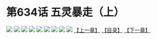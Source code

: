 # 第634话 五灵暴走（上）
![](https://mhpic.xiaomingtaiji.net/comic/D/斗破苍穹拆分版/634话/1.jpg-zymk.middle.webp)
![](https://mhpic.xiaomingtaiji.net/comic/D/斗破苍穹拆分版/634话/2.jpg-zymk.middle.webp)
![](https://mhpic.xiaomingtaiji.net/comic/D/斗破苍穹拆分版/634话/3.jpg-zymk.middle.webp)
![](https://mhpic.xiaomingtaiji.net/comic/D/斗破苍穹拆分版/634话/4.jpg-zymk.middle.webp)
![](https://mhpic.xiaomingtaiji.net/comic/D/斗破苍穹拆分版/634话/5.jpg-zymk.middle.webp)
![](https://mhpic.xiaomingtaiji.net/comic/D/斗破苍穹拆分版/634话/6.jpg-zymk.middle.webp)
![](https://mhpic.xiaomingtaiji.net/comic/D/斗破苍穹拆分版/634话/7.jpg-zymk.middle.webp)
![](https://mhpic.xiaomingtaiji.net/comic/D/斗破苍穹拆分版/634话/8.jpg-zymk.middle.webp)
![](https://mhpic.xiaomingtaiji.net/comic/D/斗破苍穹拆分版/634话/9.jpg-zymk.middle.webp)
[【上一章】](./633.md)
[【目录】](./README.md)
[【下一章】](./635.md)
